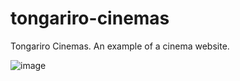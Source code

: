 # tongariro-cinemas
Tongariro Cinemas. An example of a cinema website.

![image](https://user-images.githubusercontent.com/115672772/197378147-383dde01-9348-46cf-8406-33087e3d7888.png)
